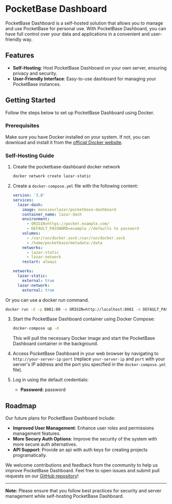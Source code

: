 # PocketBase Dashboard

PocketBase Dashboard is a self-hosted solution that allows you to manage and use PocketBase for personal use. With PocketBase Dashboard, you can have full control over your data and applications in a convenient and user-friendly way.

## Features

- **Self-Hosting**: Host PocketBase Dashboard on your own server, ensuring privacy and security.
- **User-Friendly Interface**: Easy-to-use dashboard for managing your PocketBase instances.

## Getting Started

Follow the steps below to set up PocketBase Dashboard using Docker.

### Prerequisites

Make sure you have Docker installed on your system. If not, you can download and install it from the [official Docker website](https://www.docker.com/get-started).

### Self-Hosting Guide

1. Create the pocketbase-dashboard docker network

   ```bash
   docker network create lazar-static
   ```

2. Create a `docker-compose.yml` file with the following content:

   ```yaml
   version: '3.8'
   services:
     lazar-dash:
       image: monsieurlazar/pocketbase-dashboard
       container_name: lazar-dash
       environment:
         - ORIGIN=https://pocket.example.com/
         - DEFAULT_PASSWORD=example //defaults to password
       volumes:
         - /var/run/docker.sock:/var/run/docker.sock
         - /home/pocketbase/metadata:/data
       networks:
         - lazar-static
         - lazar-network
       restart: always

   networks:
     lazar-static:
       external: true
     lazar-network:
       external: true
   ```
Or you can use a docker run command.
   ```bash
   docker run -d -p 8081:80 -e ORIGIN=http://localhost:8081 -e DEFAULT_PASSWORD=example --name lazar-dash -v /var/run/docker.sock:/var/run/docker.sock -v /home/pocketbase/metadata:/data --network=lazar-static monsieurlazar/pocketbase-dashboard
   ```

3. Start the PocketBase Dashboard container using Docker Compose:

   ```bash
   docker-compose up -d
   ```

   This will pull the necessary Docker image and start the PocketBase Dashboard container in the background.

4. Access PocketBase Dashboard in your web browser by navigating to `http://your-server-ip:port` (replace `your-server-ip` and `port` with your server's IP address and the port you specified in the `docker-compose.yml` file).

5. Log in using the default credentials:

   - **Password:** password

## Roadmap

Our future plans for PocketBase Dashboard include:

- **Improved User Management**: Enhance user roles and permissions management features.
- **More Secury Auth Options**: Improve the security of the system with more secure auth alternatives.
- **API Support**: Provide an api with auth keys for creating projects programatically.

We welcome contributions and feedback from the community to help us improve PocketBase Dashboard. Feel free to open issues and submit pull requests on our [GitHub repository](https://github.com/monsieurlazar/pocketbase-dashboard)!

---

**Note:** Please ensure that you follow best practices for security and server management while self-hosting PocketBase Dashboard.